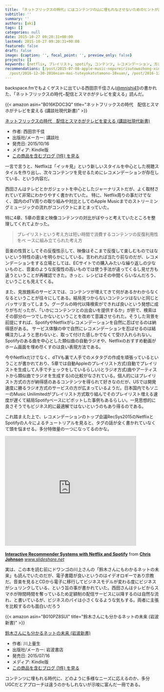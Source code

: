 ```yaml
---
title: 「ネットフリックスの時代」にはコンテンツの山に埋もれなさせないためのヒントが詰まっていた
subtitle: ''
summary: ''
authors: [aki]
tags: []
categories: null
date: 2015-10-27 09:20:31+00:00
lastmod: 2015-10-27 09:20:31+00:00
featured: false
draft: false
image: {caption: '', focal_point: '', preview_only: false}
projects: []
keywords: [netflix, プレイリスト, spotify, コンテンツ, レコメンデーション, 方式, 反復, ラジオ, 音楽, サービス]
recommendations: [/post/2015-07-08-apple-music-nopureirisutowozhong-xin-tositarekomendozhan-lue/,
  /post/2016-12-30-2016nian-mai-tuteyokatutamono-10xuan/, /post/2016-12-25-jin-nian-du-ndemian-bai-katutaman-hua-2016nian-bian/]
---
```

backspace.fmでもよくゲストに出ている西田宗千佳さん([@mnishi41](https://twitter.com/mnishi41))の書かれた、「ネットフリックスの時代−配信とスマホがテレビを変える」読んだ。

{{< amazon asin="B016KDOC3Q" title="ネットフリックスの時代　配信とスマホがテレビを変える (講談社現代新書)" >}}

[ネットフリックスの時代　配信とスマホがテレビを変える (講談社現代新書)](http://www.amazon.co.jp/exec/obidos/ASIN/B016KDOC3Q/chezou-22/)

- 作者: 西田宗千佳
- 出版社/メーカー: 講談社
- 発売日: 2015/10/16
- メディア: Kindle版
- [この商品を含むブログ (1件) を見る](http://d.hatena.ne.jp/asin/B016KDOC3Q/chezou-22)

一言で言うと、Netflixは「イッキ見」という新しいスタイルを中心とした視聴スタイルを作り出し、次々コンテンツを見せるためにレコメンデーションが存在している、という内容だ。

西田さんはテレビとかガジェットを中心としたジャーナリストだが、よく取材されていて非常にわかりやすく書かれていた。 特に、Netflix周りの事だけでなく、国内のdTV周りの取り組みや対比としてのApple Musicまでのストリーミングミュージックの流れがコンパクトにまとまっていた。

特に4章、5章の音楽と映像コンテンツの対比がぼやっと考えていたところを整理してくれてよかった。

> プレイリストという考え方は短い時間で消費するコンテンツの反復利用性をベ ースに組み立てられた考え方

音楽の性質としてその反復性示して、映像はそこまで反復して楽しむものではないという特性の違いを明らかにしている。言われれば当たり前なのだが、レコメンデーションをする立場としては、ECサイトでの購入みたいな繰り返しの少ないものと、音楽のような反復性の高いものでは使う手法が違ってくるし見せ方も違うということが再確認できた。きっと、レシピはその中間くらいなんだろう、ということも見えてくる。

また、見放題系のサービスでは、コンテンツが増えてきて何があるかわからなくなるということが往々にしてある。結局見つからないコンテンツはないと同じとバッサリ言ってしまう。グーグルの時代以降検索ができれば良いという発想に成りがちだったが、「いかにコンテンツとの出会いを提供するか」が肝で、検索はその部分の一つでしかないということを改めて意識させられた。そうした背景を前提にすれば、SpotifyやNetflixがレコメンデーションを自然に忍ばせるのは納得感がある。 サービス体験の中で自然にレコメンデーションを忍ばせるのは結構注力しようと思わないと、取って付けた感しかでなくて受け入れられない。 Spotifyのある曲を中心とした類似曲の自動ラジオや、Netflixのおすすめ動画がホーム画面を埋め尽くすのは良い表現方法である。

今やNetflixだけでなく、dTVも裏で人手でのメタタグの作成を頑張っているということが書かれており、5章では自動Appleのプレイリスト方式(自動でプレイリストを生成して人手でチェックをしているらしい)とラジオ方式(曲やアーティストから類似曲でラジオを生成する)の比較がなされている。個人的にはプレイリスト方式の方が納得感のあるコンテンツを得られて好きなのだが、USでは開発速度に勝るラジオ方式のサービスの方が広まっているようだ。日本国内でもソニーのMusic Unilimitedがプレイリスト方式取り組んでそのプレイリスト増える速度が遅くて結局Spotifyベースにピボットした事例もあるらしい。一見思想的に良さそうでもビジネス的に最適解ではないというのもあり得るのである。

これ踏まえた上で、レコメンデーションのトップ会議RecSys2015のNetflixとSpotifyの人々によるチュートリアルを見ると、タグの話が全く書かれていなくて頭を悩ませる。多分特徴量の一つになってるのかな。

<iframe src="https://www.slideshare.net/slideshow/embed_code/key/AXST4Fqy8F331" width="427" height="356" frameborder="0" marginwidth="0" marginheight="0" scrolling="no" style="border:1px solid #CCC; border-width:1px; margin-bottom:5px; max-width: 100%;" allowfullscreen> </iframe>

  **[Interactive Recommender Systems with Netflix and Spotify](https://www.slideshare.net/MrChrisJohnson/interactive-recommender-systems-with-netflix-and-spotify "Interactive Recommender Systems with Netflix and Spotify")** from **[Chris Johnson](http://www.slideshare.net/MrChrisJohnson)** 
<cite class="hatena-citation"><a href="http://www.slideshare.net/MrChrisJohnson/interactive-recommender-systems-with-netflix-and-spotify">www.slideshare.net</a></cite>

実は、この本を読む前にドワンゴの川上さんの「鈴木さんにもわかるネットの未来」も読んでいたのだが、電子書籍が良いというのはイデオロギーであり宗教だ。音楽を見るとCDから電子に移行してビジネスモデルが変わる度にビジネスがシュリンクしている、という旨の事が書かれていた。西田さんはテレビからスマホが隙間時間を奪っているため定額制の配信サービスに以降するのは自然な流れ、と書いているが、ビジネスのパイは小さくなるような気もする。両者に主張を比較するのも面白いだろう

{{< amazon asin="B010PZ8SUI" title="鈴木さんにも分かるネットの未来 (岩波新書)" >}}

[鈴木さんにも分かるネットの未来 (岩波新書)](http://www.amazon.co.jp/exec/obidos/ASIN/B010PZ8SUI/chezou-22/)

- 作者: 川上量生
- 出版社/メーカー: 岩波書店
- 発売日: 2015/07/16
- メディア: Kindle版
- [この商品を含むブログ (1件) を見る](http://d.hatena.ne.jp/asin/B010PZ8SUI/chezou-22)

コンテンツに埋もれる時代に、どのように多様なニーズに応えるのか、多分UGCだとアプローチは違うのかもしれないが示唆に富んだ一冊である。



